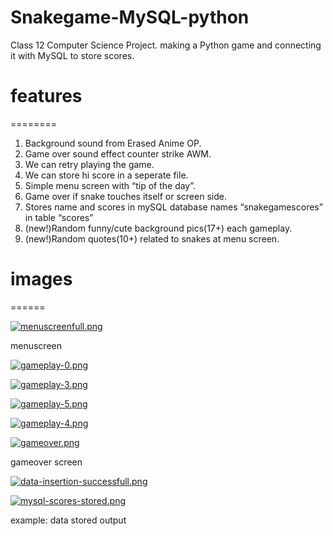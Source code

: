 # Snakegame-MySQL-python
Class 12 Computer Science Project. making a Python game and connecting it with MySQL to store scores. 

# features
  ========

1. Background sound from Erased Anime OP.
2. Game over sound effect counter strike AWM.
3. We can retry playing the game.
4. We can store hi score in a seperate file.
5. Simple menu screen with “tip of the day”.
6. Game over if snake touches itself or screen side.
7. Stores name and scores in mySQL database names
    “snakegamescores” in table “scores”
8. (new!)Random funny/cute background pics(17+) each
    gameplay.
9. (new!)Random quotes(10+) related to snakes at menu
    screen.

# images
  ======

[![menuscreenfull.png](https://i.postimg.cc/k4LrtYvZ/menuscreenfull.png)](https://postimg.cc/PpbVg4cz)

menuscreen

[![gameplay-0.png](https://i.postimg.cc/Sx9nXH70/gameplay-0.png)](https://postimg.cc/bZzyWCBL)

[![gameplay-3.png](https://i.postimg.cc/YCQS2YMM/gameplay-3.png)](https://postimg.cc/9DF2J4Dn)

[![gameplay-5.png](https://i.postimg.cc/3x3wRWRG/gameplay-5.png)](https://postimg.cc/Mvrw361Z)

[![gameplay-4.png](https://i.postimg.cc/xT30WYR1/gameplay-4.png)](https://postimg.cc/dLDPybpb)

[![gameover.png](https://i.postimg.cc/3JYhjVT5/gameover.png)](https://postimg.cc/nMRNpdr0)

gameover screen

[![data-insertion-successfull.png](https://i.postimg.cc/rpBXDYJH/data-insertion-successfull.png)](https://postimg.cc/DWPYD6RQ)

[![mysql-scores-stored.png](https://i.postimg.cc/MKHSrRvd/mysql-scores-stored.png)](https://postimg.cc/kD0z22Nb)

example: data stored output
